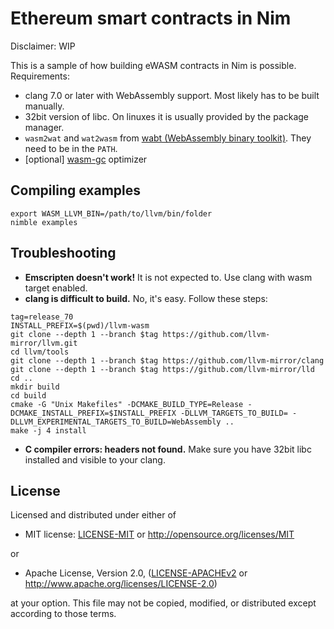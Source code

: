 # Ethereum smart contracts in Nim

Disclaimer: WIP

This is a sample of how building eWASM contracts in Nim is possible.
Requirements:
* clang 7.0 or later with WebAssembly support. Most likely has to be built manually.
* 32bit version of libc. On linuxes it is usually provided by the package manager.
* `wasm2wat` and `wat2wasm` from [wabt (WebAssembly binary toolkit)](https://github.com/WebAssembly/wabt). They need to be in the `PATH`.
* [optional] [wasm-gc](https://github.com/alexcrichton/wasm-gc) optimizer

## Compiling examples
```
export WASM_LLVM_BIN=/path/to/llvm/bin/folder
nimble examples
```

## Troubleshooting
* **Emscripten doesn't work!** It is not expected to. Use clang with wasm target enabled.
* **clang is difficult to build.** No, it's easy. Follow these steps:
```
tag=release_70
INSTALL_PREFIX=$(pwd)/llvm-wasm
git clone --depth 1 --branch $tag https://github.com/llvm-mirror/llvm.git
cd llvm/tools
git clone --depth 1 --branch $tag https://github.com/llvm-mirror/clang
git clone --depth 1 --branch $tag https://github.com/llvm-mirror/lld
cd ..
mkdir build
cd build
cmake -G "Unix Makefiles" -DCMAKE_BUILD_TYPE=Release -DCMAKE_INSTALL_PREFIX=$INSTALL_PREFIX -DLLVM_TARGETS_TO_BUILD= -DLLVM_EXPERIMENTAL_TARGETS_TO_BUILD=WebAssembly ..
make -j 4 install
```
* **C compiler errors: headers not found.** Make sure you have 32bit libc installed and visible to your clang.

## License

Licensed and distributed under either of

* MIT license: [LICENSE-MIT](LICENSE-MIT) or http://opensource.org/licenses/MIT

or

* Apache License, Version 2.0, ([LICENSE-APACHEv2](LICENSE-APACHEv2) or http://www.apache.org/licenses/LICENSE-2.0)

at your option. This file may not be copied, modified, or distributed except according to those terms.
